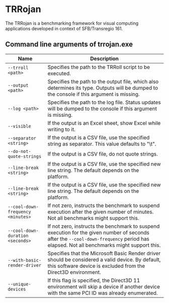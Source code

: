 # TRRojan
The TRRojan is a benchmarking framework for visual computing applications developed in context of SFB/Transregio 161.

## Command line arguments of trrojan.exe

| Name                               | Description |
|---	                               |--- |
| `--trroll <path>`                  | Specifies the path to the TRRoll script to be executed. |
| `--output <path>`	                 | Specifies the path to the output file, which also determines its type. Outputs will be dumped to the console if this argument is missing. |
| `--log <path>`                     | Specifies the path to the log file. Status updates will be dumped to the console if this argument is missing. |
| `--visible`  	                     | If the output is an Excel sheet, show Excel while writing to it. |
| `--separator <string>`             | If the output is a CSV file, use the specified string as separator. This value defaults to "\t". |
| `--do-not-quote-strings`           | If the output is a CSV file, do not quote strings. |
| `--line-break <string>`            | If the output is a CSV file, use the specified new line string. The default depends on the platform. |
| `--line-break <string>`            | If the output is a CSV file, use the specified new line string. The default depends on the platform. |
| `--cool-down-frequency <minutes>`  | If not zero, instructs the benchmark to suspend execution after the given number of minutes. Not all benchmarks might support this. |
| `--cool-down-duration <seconds>`   | If not zero, instructs the benchmark to suspend execution for the given number of seconds after the `--cool-down-frequency` period has elapsed. Not all benchmarks might support this. |
| `--with-basic-render-driver`         | Specifies that the Microsoft Basic Render driver should be considered a valid device. By default, this software device is excluded from the Direct3D environment. |
| `--unique-devices`                 | If this flag is specified, the Direct3D 11 environment will skip a device if another device with the same PCI ID was already enumerated. |
